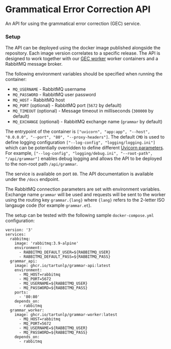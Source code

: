 # Grammatical Error Correction API

An API for using the grammatical error correction (GEC) service.

### Setup

The API can be deployed using the docker image published alongside the repository. Each image version correlates to a
specific release. The API is designed to work together with our
[GEC worker](https://github.com/TartuNLP/grammar-worker) worker containers and a RabbitMQ message broker.

The following environment variables should be specified when running the container:

- `MQ_USERNAME` - RabbitMQ username
- `MQ_PASSWORD` - RabbitMQ user password
- `MQ_HOST` - RabbitMQ host
- `MQ_PORT` (optional) - RabbitMQ port (`5672` by default)
- `MQ_TIMEOUT` (optional) - Message timeout in milliseconds (`300000` by default)
- `MQ_EXCHANGE` (optional) - RabbitMQ exchange name (`grammar` by default)

The entrypoint of the container is `["uvicorn", "app:app", "--host", "0.0.0.0", "--port", "80", "--proxy-headers"]`. The
default `CMD` is used to define logging configuration `["--log-config", "logging/logging.ini"]` which can be potentially
overridden to define different [Uvicorn parameters](https://www.uvicorn.org/deployment/). For
example, `["--log-config", "logging/debug.ini", "--root-path", "/api/grammar"]`
enables debug logging and allows the API to be deployed to the non-root path `/api/grammar`.

The service is available on port `80`. The API documentation is available under the `/docs` endpoint.

The RabbitMQ connection parameters are set with environment variables. Exchange name `grammar` will be used and requests
will be sent to the worker using the routing key `grammar.{lang}` where `{lang}` refers to the 2-letter ISO langauge
code (for example `grammar.et`).

The setup can be tested with the following sample `docker-compose.yml` configuration:

```
version: '3'
services:
  rabbitmq:
    image: 'rabbitmq:3.9-alpine'
    environment:
      - RABBITMQ_DEFAULT_USER=${RABBITMQ_USER}
      - RABBITMQ_DEFAULT_PASS=${RABBITMQ_PASS}
  grammar_api:
    image: ghcr.io/tartunlp/grammar-api:latest
    environment:
      - MQ_HOST=rabbitmq
      - MQ_PORT=5672
      - MQ_USERNAME=${RABBITMQ_USER}
      - MQ_PASSWORD=${RABBITMQ_PASS}
    ports:
      - '80:80'
    depends_on:
      - rabbitmq
  grammar_worker:
    image: ghcr.io/tartunlp/grammar-worker:latest
      - MQ_HOST=rabbitmq
      - MQ_PORT=5672
      - MQ_USERNAME=${RABBITMQ_USER}
      - MQ_PASSWORD=${RABBITMQ_PASS}
    depends_on:
      - rabbitmq
```

